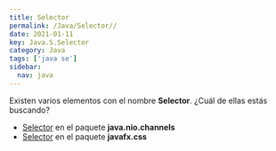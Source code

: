 ```yaml
---
title: Selector
permalink: /Java/Selector//
date: 2021-01-11
key: Java.S.Selector
category: Java
tags: ['java se']
sidebar: 
  nav: java
---
```


Existen varios elementos con el nombre **Selector**. ¿Cuál de ellas estás buscando?
<ul>
<li><a href="/Java/Selector-java-nio-channels/">Selector</a> en el paquete <strong>java.nio.channels</strong></li>
<li><a href="/Java/Selector-javafx-css/">Selector</a> en el paquete <strong>javafx.css</strong></li>
<ul>
